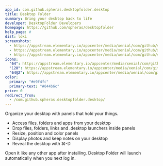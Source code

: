 ```yaml
---
app_id: com.github.spheras.desktopfolder.desktop
title: Desktop Folder
summary: Bring your desktop back to life
developer: DesktopFolder Developers
homepage: https://github.com/spheras/desktopfolder
help_page: #
dist: loki
screenshots:
  - https://appstream.elementary.io/appcenter/media/xenial/com/github/spheras.desktopfolder.desktop/CE8234DDAC407F4CC6E0F3F60FC9FC96/screenshots/image-1_orig.png
  - https://appstream.elementary.io/appcenter/media/xenial/com/github/spheras.desktopfolder.desktop/CE8234DDAC407F4CC6E0F3F60FC9FC96/screenshots/image-2_orig.png
  - https://appstream.elementary.io/appcenter/media/xenial/com/github/spheras.desktopfolder.desktop/CE8234DDAC407F4CC6E0F3F60FC9FC96/screenshots/image-3_orig.png
icons:
  "64": https://appstream.elementary.io/appcenter/media/xenial/com/github/spheras.desktopfolder.desktop/CE8234DDAC407F4CC6E0F3F60FC9FC96/icons/64x64/com.github.spheras.desktopfolder_com.github.spheras.desktopfolder.png
  "128": https://appstream.elementary.io/appcenter/media/xenial/com/github/spheras.desktopfolder.desktop/CE8234DDAC407F4CC6E0F3F60FC9FC96/icons/128x128/com.github.spheras.desktopfolder_com.github.spheras.desktopfolder.png
  "64@2": https://appstream.elementary.io/appcenter/media/xenial/com/github/spheras.desktopfolder.desktop/CE8234DDAC407F4CC6E0F3F60FC9FC96/icons/64x64@2/com.github.spheras.desktopfolder_com.github.spheras.desktopfolder.png
color:
  primary: "#e9f4fc"
  primary-text: "#044b6c"
price: 0
redirect_from:
  - /com.github.spheras.desktopfolder.desktop/
---
```


<p>Organize your desktop with panels that hold your things.</p>
<ul>
  <li>Access files, folders and apps from your desktop</li>
  <li>Drop files, folders, links and .desktop launchers inside panels</li>
  <li>Resize, position and color panels</li>
  <li>Display photos and keep notes on your desktop</li>
  <li>Reveal the desktop with ⌘-D</li>
</ul>
<p>Open it like any other app after installing. Desktop Folder will launch automatically when you next log in.</p>